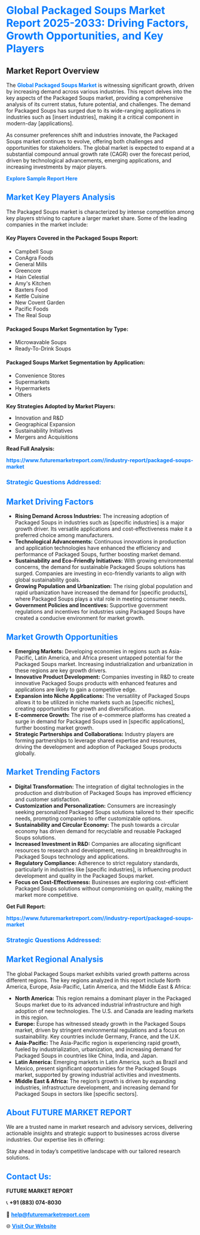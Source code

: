 <h1 style="color: #007BFF;">Global Packaged Soups Market Report 2025-2033: Driving Factors, Growth Opportunities, and Key Players</h1>

<section id="overview">
<h2>Market Report Overview</h2>
<p>The <a href="https://www.futuremarketreport.com//industry-report/packaged-soups-market" style="color: #007BFF; text-decoration: none;"><strong>Global Packaged Soups Market</strong></a> is witnessing significant growth, driven by increasing demand across various industries. This report delves into the key aspects of the Packaged Soups market, providing a comprehensive analysis of its current status, future potential, and challenges. The demand for Packaged Soups has surged due to its wide-ranging applications in industries such as [insert industries], making it a critical component in modern-day [applications].</p>
<p>As consumer preferences shift and industries innovate, the Packaged Soups market continues to evolve, offering both challenges and opportunities for stakeholders. The global market is expected to expand at a substantial compound annual growth rate (CAGR) over the forecast period, driven by technological advancements, emerging applications, and increasing investments by major players.</p>
</section>

<section id="overview">
<p><a href="https://www.futuremarketreport.com//request-sample/reportId=50849" style="color: #007BFF; text-decoration: none;"><strong>Explore Sample Report Here</strong></a></p>
</section>

<section id="key-players">
<h2 style="color: #007BFF;">Market Key Players Analysis</h2>
<p>The Packaged Soups market is characterized by intense competition among key players striving to capture a larger market share. Some of the leading companies in the market include:</p>
<h4>Key Players Covered in the Packaged Soups Report:</h4>
<ul><li>Campbell Soup</li><li>ConAgra Foods</li><li>General Mills</li><li>Greencore</li><li>Hain Celestial</li><li>Amy&#039;s Kitchen</li><li>Baxters Food</li><li>Kettle Cuisine</li><li>New Covent Garden</li><li>Pacific Foods</li><li>The Real Soup</li></ul>
<h4>Packaged Soups Market Segmentation by Type:</h4>
<ul><li>Microwavable Soups</li><li>Ready-To-Drink Soups</li></ul>

<h4>Packaged Soups Market Segmentation by Application:</h4>
<ul><li>Convenience Stores</li><li>Supermarkets</li><li>Hypermarkets</li><li>Others</li></ul>
<p><strong>Key Strategies Adopted by Market Players:</strong></p>
<ul>
<li>Innovation and R&D</li>
<li>Geographical Expansion</li>
<li>Sustainability Initiatives</li>
<li>Mergers and Acquisitions</li>
</ul>
</section>

<section>
<p><strong>Read Full Analysis: </strong></p><a href="https://www.futuremarketreport.com//industry-report/packaged-soups-market" style="color: #007BFF; text-decoration: none;"><strong>https://www.futuremarketreport.com//industry-report/packaged-soups-market</strong></a>
<h3 style="color: #007BFF;">Strategic Questions Addressed:</h3>
</section>

<section id="driving-factors">
<h2 style="color: #007BFF;">Market Driving Factors</h2>
<ul>
<li><strong>Rising Demand Across Industries:</strong> The increasing adoption of Packaged Soups in industries such as [specific industries] is a major growth driver. Its versatile applications and cost-effectiveness make it a preferred choice among manufacturers.</li>
<li><strong>Technological Advancements:</strong> Continuous innovations in production and application technologies have enhanced the efficiency and performance of Packaged Soups, further boosting market demand.</li>
<li><strong>Sustainability and Eco-Friendly Initiatives:</strong> With growing environmental concerns, the demand for sustainable Packaged Soups solutions has surged. Companies are investing in eco-friendly variants to align with global sustainability goals.</li>
<li><strong>Growing Population and Urbanization:</strong> The rising global population and rapid urbanization have increased the demand for [specific products], where Packaged Soups plays a vital role in meeting consumer needs.</li>
<li><strong>Government Policies and Incentives:</strong> Supportive government regulations and incentives for industries using Packaged Soups have created a conducive environment for market growth.</li>
</ul>
</section>

<section id="growth-opportunities">
<h2 style="color: #007BFF;">Market Growth Opportunities</h2>
<ul>
<li><strong>Emerging Markets:</strong> Developing economies in regions such as Asia-Pacific, Latin America, and Africa present untapped potential for the Packaged Soups market. Increasing industrialization and urbanization in these regions are key growth drivers.</li>
<li><strong>Innovative Product Development:</strong> Companies investing in R&D to create innovative Packaged Soups products with enhanced features and applications are likely to gain a competitive edge.</li>
<li><strong>Expansion into Niche Applications:</strong> The versatility of Packaged Soups allows it to be utilized in niche markets such as [specific niches], creating opportunities for growth and diversification.</li>
<li><strong>E-commerce Growth:</strong> The rise of e-commerce platforms has created a surge in demand for Packaged Soups used in [specific applications], further boosting market growth.</li>
<li><strong>Strategic Partnerships and Collaborations:</strong> Industry players are forming partnerships to leverage shared expertise and resources, driving the development and adoption of Packaged Soups products globally.</li>
</ul>
</section>

<section id="trending-factors">
<h2 style="color: #007BFF;">Market Trending Factors</h2>
<ul>
<li><strong>Digital Transformation:</strong> The integration of digital technologies in the production and distribution of Packaged Soups has improved efficiency and customer satisfaction.</li>
<li><strong>Customization and Personalization:</strong> Consumers are increasingly seeking personalized Packaged Soups solutions tailored to their specific needs, prompting companies to offer customizable options.</li>
<li><strong>Sustainability and Circular Economy:</strong> The push towards a circular economy has driven demand for recyclable and reusable Packaged Soups solutions.</li>
<li><strong>Increased Investment in R&D:</strong> Companies are allocating significant resources to research and development, resulting in breakthroughs in Packaged Soups technology and applications.</li>
<li><strong>Regulatory Compliance:</strong> Adherence to strict regulatory standards, particularly in industries like [specific industries], is influencing product development and quality in the Packaged Soups market.</li>
<li><strong>Focus on Cost-Effectiveness:</strong> Businesses are exploring cost-efficient Packaged Soups solutions without compromising on quality, making the market more competitive.</li>
</ul>
</section>

<section>
<p><strong>Get Full Report: </strong></p><a href="https://www.futuremarketreport.com//industry-report/packaged-soups-market" style="color: #007BFF; text-decoration: none;"><strong>https://www.futuremarketreport.com//industry-report/packaged-soups-market</strong></a>
<h3 style="color: #007BFF;">Strategic Questions Addressed:</h3>
</section>


<section id="regional-analysis">
<h2 style="color: #007BFF;">Market Regional Analysis</h2>
<p>The global Packaged Soups market exhibits varied growth patterns across different regions. The key regions analyzed in this report include North America, Europe, Asia-Pacific, Latin America, and the Middle East & Africa:</p>
<ul>
<li><strong>North America:</strong> This region remains a dominant player in the Packaged Soups market due to its advanced industrial infrastructure and high adoption of new technologies. The U.S. and Canada are leading markets in this region.</li>
<li><strong>Europe:</strong> Europe has witnessed steady growth in the Packaged Soups market, driven by stringent environmental regulations and a focus on sustainability. Key countries include Germany, France, and the U.K.</li>
<li><strong>Asia-Pacific:</strong> The Asia-Pacific region is experiencing rapid growth, fueled by industrialization, urbanization, and increasing demand for Packaged Soups in countries like China, India, and Japan.</li>
<li><strong>Latin America:</strong> Emerging markets in Latin America, such as Brazil and Mexico, present significant opportunities for the Packaged Soups market, supported by growing industrial activities and investments.</li>
<li><strong>Middle East & Africa:</strong> The region’s growth is driven by expanding industries, infrastructure development, and increasing demand for Packaged Soups in sectors like [specific sectors].</li>
</ul>
</section>

<footer>
<h2 style="color: #007BFF;">About FUTURE MARKET REPORT</h2>
<p>We are a trusted name in market research and advisory services, delivering actionable insights and strategic support to businesses across diverse industries. Our expertise lies in offering:</p>

<p>Stay ahead in today’s competitive landscape with our tailored research solutions.</p>

<h2 style="color: #007BFF;">Contact Us:</h2>
<p><strong>FUTURE MARKET REPORT</strong></p>
<p>📞 <strong>+91 (883) 074-8030</strong></p>
<p>📧 <strong><a href="mailto:help@futuremarketreport.com" style="color: #007BFF;">help@futuremarketreport.com</a></strong></p>
<p>🌐 <strong><a href="https://www.futuremarketreport.com/" style="color: #007BFF;">Visit Our Website</a></strong></p>
</footer>